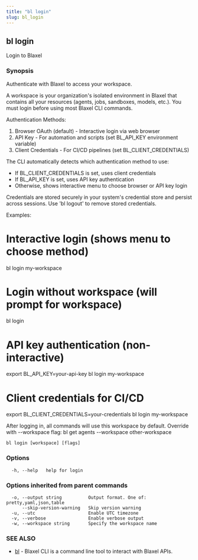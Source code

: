 ```yaml
---
title: "bl login"
slug: bl_login
---
```

## bl login

Login to Blaxel

### Synopsis

Authenticate with Blaxel to access your workspace.

A workspace is your organization's isolated environment in Blaxel that contains
all your resources (agents, jobs, sandboxes, models, etc.). You must login before
using most Blaxel CLI commands.

Authentication Methods:
1. Browser OAuth (default) - Interactive login via web browser
2. API Key - For automation and scripts (set BL_API_KEY environment variable)
3. Client Credentials - For CI/CD pipelines (set BL_CLIENT_CREDENTIALS)

The CLI automatically detects which authentication method to use:
- If BL_CLIENT_CREDENTIALS is set, uses client credentials
- If BL_API_KEY is set, uses API key authentication
- Otherwise, shows interactive menu to choose browser or API key login

Credentials are stored securely in your system's credential store and persist
across sessions. Use 'bl logout' to remove stored credentials.

Examples:
  # Interactive login (shows menu to choose method)
  bl login my-workspace

  # Login without workspace (will prompt for workspace)
  bl login

  # API key authentication (non-interactive)
  export BL_API_KEY=your-api-key
  bl login my-workspace

  # Client credentials for CI/CD
  export BL_CLIENT_CREDENTIALS=your-credentials
  bl login my-workspace

After logging in, all commands will use this workspace by default.
Override with --workspace flag: bl get agents --workspace other-workspace

```
bl login [workspace] [flags]
```

### Options

```
  -h, --help   help for login
```

### Options inherited from parent commands

```
  -o, --output string          Output format. One of: pretty,yaml,json,table
      --skip-version-warning   Skip version warning
  -u, --utc                    Enable UTC timezone
  -v, --verbose                Enable verbose output
  -w, --workspace string       Specify the workspace name
```

### SEE ALSO

* [bl](bl.md)	 - Blaxel CLI is a command line tool to interact with Blaxel APIs.


